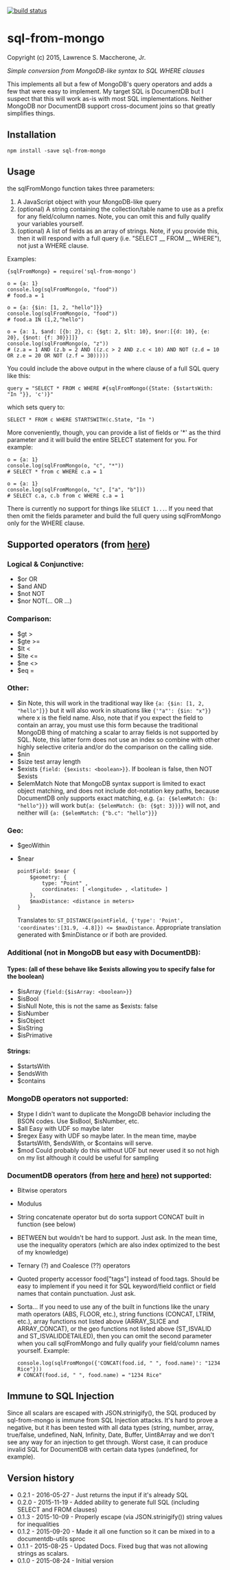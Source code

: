 [![build status](https://secure.travis-ci.org/lmaccherone/sql-from-mongo.svg)](http://travis-ci.org/lmaccherone/sql-from-mongo)
# sql-from-mongo #

Copyright (c) 2015, Lawrence S. Maccherone, Jr.

_Simple conversion from MongoDB-like syntax to SQL WHERE clauses_

This implements all but a few of MongoDB's query operators and adds a few that were easy to implement. My target SQL is DocumentDB but I suspect that this will work as-is with most SQL implementations. Neither MongoDB nor DocumentDB support cross-document joins so that greatly simplifies things.

## Installation

    npm install -save sql-from-mongo

## Usage

the sqlFromMongo function takes three parameters:

1. A JavaScript object with your MongoDB-like query
2. (optional) A string containing the collection/table name to use as a prefix for any 
   field/column names. Note, you can omit this and fully qualify your variables yourself.
3. (optional) A list of fields as an array of strings. Note, if you provide this, then it will respond with a full
   query (i.e. "SELECT __ FROM __ WHERE"), not just a WHERE clause.

Examples:
   
    {sqlFromMongo} = require('sql-from-mongo')
    
    o = {a: 1}
    console.log(sqlFromMongo(o, "food"))
    # food.a = 1
    
    o = {a: {$in: [1, 2, "hello"]}}
    console.log(sqlFromMongo(o, "food"))
    # food.a IN (1,2,"hello")

    o = {a: 1, $and: [{b: 2}, c: {$gt: 2, $lt: 10}, $nor:[{d: 10}, {e: 20}, {$not: {f: 30}}]]}
    console.log(sqlFromMongo(o, "z"))
    # (z.a = 1 AND (z.b = 2 AND ((z.c > 2 AND z.c < 10) AND NOT (z.d = 10 OR z.e = 20 OR NOT (z.f = 30)))))
    
You could include the above output in the where clause of a full SQL query like this:

    query = "SELECT * FROM c WHERE #{sqlFromMongo({State: {$startsWith: "In "}}, 'c')}"
    
which sets query to:

    SELECT * FROM c WHERE STARTSWITH(c.State, "In ")
    
More conveniently, though, you can provide a list of fields or '*' as the third parameter and it will build the entire
SELECT statement for you. For example:

    o = {a: 1}
    console.log(sqlFromMongo(o, "c", "*"))
    # SELECT * from c WHERE c.a = 1
    
    o = {a: 1}
    console.log(sqlFromMongo(o, "c", ["a", "b"]))
    # SELECT c.a, c.b from c WHERE c.a = 1
    
There is currently no support for things like `SELECT 1...`. If you need that then omit the fields parameter and build
the full query using sqlFromMongo only for the WHERE clause.
    
## Supported operators (from [here](http://docs.mongodb.org/manual/reference/operator/query/))

### Logical & Conjunctive:

  * $or OR
  * $and AND
  * $not NOT
  * $nor NOT(... OR ...)

### Comparison:

  * $gt >
  * $gte >=
  * $lt <
  * $lte <=
  * $ne <>
  * $eq =

### Other:

  * $in Note, this will work in the traditional way like `{a: {$in: [1, 2, "hello"]}}` but it
    will also work in situations like `{'"a"': {$in: "x"}}` where x is the field name. Also,
    note that if you expect the field to contain an array, you must use this form because the
    traditional MongoDB thing of matching a scalar to array fields is not supported by SQL.
    Note, this latter form does not use an index so combine with other highly selective
    criteria and/or do the comparison on the calling side.
  * $nin
  * $size test array length
  * $exists `{field: {$exists: <boolean>}}`. If boolean is false, then NOT $exists
  * $elemMatch Note that MongoDB syntax support is limited to exact object matching, and
    does not include dot-notation key paths, because DocumentDB only supports exact matching,
    e.g. `{a: {$elemMatch: {b: "hello"}}}` will work but`{a: {$elemMatch: {b: {$gt: 3}}}}` will
    not, and neither will `{a: {$elemMatch: {"b.c": "hello"}}}`

### Geo:

  * $geoWithin
  * $near 
  
        pointField: $near {
            $geometry: {
                type: "Point" ,
                coordinates: [ <longitude> , <latitude> ]
            },
            $maxDistance: <distance in meters>
        }

    Translates to: `ST_DISTANCE(pointField, {'type': 'Point', 'coordinates':[31.9, -4.8]}) <= $maxDistance`.
    Appropriate translation generated with $minDistance or if both are provided.

### Additional (not in MongoDB but easy with DocumentDB):

#### Types: (all of these behave like $exists allowing you to specify false for the boolean)

  * $isArray `{field:{$isArray: <boolean>}}`
  * $isBool
  * $isNull Note, this is not the same as $exists: false
  * $isNumber
  * $isObject
  * $isString
  * $isPrimative
  
#### Strings: 

  * $startsWith
  * $endsWith
  * $contains

### MongoDB operators not supported:
  * $type I didn't want to duplicate the MongoDB behavior including the BSON codes. Use
    $isBool, $isNumber, etc.
  * $all Easy with UDF so maybe later
  * $regex Easy with UDF so maybe later. In the mean time, maybe $startsWith, $endsWith, or 
    $contains will serve.
  * $mod Could probably do this without UDF but never used it so not high on my list although
    it could be useful for sampling
    
### DocumentDB operators (from [here](https://azure.microsoft.com/en-us/documentation/articles/documentdb-sql-query/#where-clause) and [here](https://azure.microsoft.com/en-us/documentation/articles/documentdb-sql-query/#built-in-functions)) not supported:
  * Bitwise operators
  * Modulus
  * String concatenate operator but do sorta support CONCAT built in function (see below)
  * BETWEEN but wouldn't be hard to support. Just ask. In the mean time, use the inequality 
    operators (which are also index optimized to the best of my knowledge)
  * Ternary (?) and Coalesce (??) operators
  * Quoted property accessor food["tags"] instead of food.tags. Should be easy to implement if 
    you need it for SQL keyword/field conflict or field names that contain punctuation. Just
    ask.
  * Sorta... If you need to use any of the built in functions like the unary math operators 
    (ABS, FLOOR, etc.), string functions (CONCAT, LTRIM, etc.), array functions not listed
    above (ARRAY_SLICE and ARRAY_CONCAT), or the geo functions not listed above (ST_ISVALID
    and ST_ISVALIDDETAILED), then you can omit the second parameter when you call sqlFromMongo 
    and fully qualify your field/column names yourself. Example: 
    
        console.log(sqlFromMongo({'CONCAT(food.id, " ", food.name)': "1234 Rice"}))
        # CONCAT(food.id, " ", food.name) = "1234 Rice"
        
## Immune to SQL Injection

Since all scalars are escaped with JSON.strinigify(), the SQL produced by sql-from-mongo is immune from SQL Injection
attacks. It's hard to prove a negative, but it has been tested with all data types (string, number, array, true/false,
undefined, NaN, Infinity, Date, Buffer, Uint8Array and we don't see any way for an injection to get through. 
Worst case, it can produce invalid SQL for DocumentDB with certain data types (undefined, for example).
        
## Version history
 
 * 0.2.1 - 2016-05-27 - Just returns the input if it's already SQL
 * 0.2.0 - 2015-11-19 - Added ability to generate full SQL (including SELECT and FROM clauses)
 * 0.1.3 - 2015-10-09 - Properly escape (via JSON.strinigify()) string values for inequalities
 * 0.1.2 - 2015-09-20 - Made it all one function so it can be mixed in to a documentdb-utils sproc
 * 0.1.1 - 2015-08-25 - Updated Docs. Fixed bug that was not allowing strings as scalars.
 * 0.1.0 - 2015-08-24 - Initial version